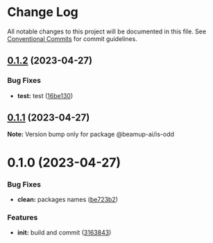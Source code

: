 # Change Log

All notable changes to this project will be documented in this file.
See [Conventional Commits](https://conventionalcommits.org) for commit guidelines.

## [0.1.2](https://github.com/jacksgreen/ts-fleet/compare/@beamup-ai/is-odd@0.1.1...@beamup-ai/is-odd@0.1.2) (2023-04-27)


### Bug Fixes

* **test:** test ([16be130](https://github.com/jacksgreen/ts-fleet/commit/16be1303b2311ee283d7b481272a361db47dca79))





## [0.1.1](https://github.com/jacksgreen/ts-fleet/compare/@beamup-ai/is-odd@0.1.0...@beamup-ai/is-odd@0.1.1) (2023-04-27)

**Note:** Version bump only for package @beamup-ai/is-odd





# 0.1.0 (2023-04-27)


### Bug Fixes

* **clean:** packages names ([be723b2](https://github.com/jacksgreen/ts-fleet/commit/be723b29b2732d134424315b9af1bb27763e8e66))


### Features

* **init:** build and commit ([3163843](https://github.com/jacksgreen/ts-fleet/commit/316384336ccb9b0fa6947e58185baa3e37367fd4))
